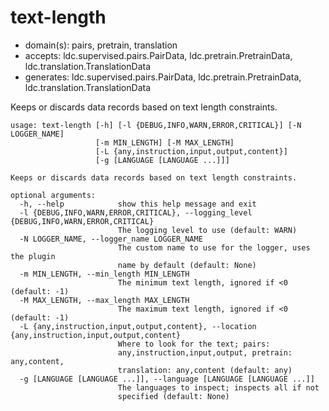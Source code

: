 # text-length

* domain(s): pairs, pretrain, translation
* accepts: ldc.supervised.pairs.PairData, ldc.pretrain.PretrainData, ldc.translation.TranslationData
* generates: ldc.supervised.pairs.PairData, ldc.pretrain.PretrainData, ldc.translation.TranslationData

Keeps or discards data records based on text length constraints.

```
usage: text-length [-h] [-l {DEBUG,INFO,WARN,ERROR,CRITICAL}] [-N LOGGER_NAME]
                   [-m MIN_LENGTH] [-M MAX_LENGTH]
                   [-L {any,instruction,input,output,content}]
                   [-g [LANGUAGE [LANGUAGE ...]]]

Keeps or discards data records based on text length constraints.

optional arguments:
  -h, --help            show this help message and exit
  -l {DEBUG,INFO,WARN,ERROR,CRITICAL}, --logging_level {DEBUG,INFO,WARN,ERROR,CRITICAL}
                        The logging level to use (default: WARN)
  -N LOGGER_NAME, --logger_name LOGGER_NAME
                        The custom name to use for the logger, uses the plugin
                        name by default (default: None)
  -m MIN_LENGTH, --min_length MIN_LENGTH
                        The minimum text length, ignored if <0 (default: -1)
  -M MAX_LENGTH, --max_length MAX_LENGTH
                        The maximum text length, ignored if <0 (default: -1)
  -L {any,instruction,input,output,content}, --location {any,instruction,input,output,content}
                        Where to look for the text; pairs:
                        any,instruction,input,output, pretrain: any,content,
                        translation: any,content (default: any)
  -g [LANGUAGE [LANGUAGE ...]], --language [LANGUAGE [LANGUAGE ...]]
                        The languages to inspect; inspects all if not
                        specified (default: None)
```

